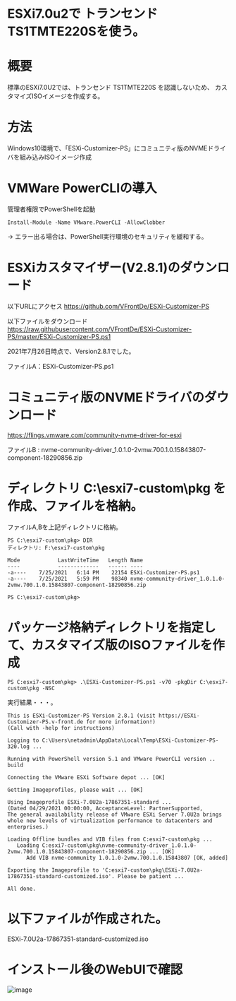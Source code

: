 # ESXi7.0u2で トランセンド TS1TMTE220Sを使う。

# 概要
標準のESXi7.0U2では、トランセンド TS1TMTE220S を認識しないため、
カスタマイズISOイメージを作成する。

# 方法
Windows10環境で、「ESXi-Customizer-PS」にコミュニティ版のNVMEドライバを組み込みISOイメージ作成

# VMWare PowerCLIの導入

管理者権限でPowerShellを起動
```
Install-Module -Name VMware.PowerCLI -AllowClobber
```

→ エラー出る場合は、PowerShell実行環境のセキュリティを緩和する。

# ESXiカスタマイザー(V2.8.1)のダウンロード

以下URLにアクセス
https://github.com/VFrontDe/ESXi-Customizer-PS

以下ファイルをダウンロード
https://raw.githubusercontent.com/VFrontDe/ESXi-Customizer-PS/master/ESXi-Customizer-PS.ps1

2021年7月26日時点で、Version2.8.1でした。

ファイルA：ESXi-Customizer-PS.ps1


# コミュニティ版のNVMEドライバのダウンロード
https://flings.vmware.com/community-nvme-driver-for-esxi

ファイルB : nvme-community-driver_1.0.1.0-2vmw.700.1.0.15843807-component-18290856.zip


# ディレクトリ C:\esxi7-custom\pkg を作成、ファイルを格納。

ファイルA,Bを上記ディレクトリに格納。

```
PS C:\esxi7-custom\pkg> DIR
ディレクトリ: F:\esxi7-custom\pkg

Mode            LastWriteTime   Length Name
----            -------------   ------ ----
-a----    7/25/2021   6:14 PM    22154 ESXi-Customizer-PS.ps1
-a----    7/25/2021   5:59 PM    98340 nvme-community-driver_1.0.1.0-2vmw.700.1.0.15843807-component-18290856.zip

PS C:\esxi7-custom\pkg>
```


# パッケージ格納ディレクトリを指定して、カスタマイズ版のISOファイルを作成
```
PS C:esxi7-custom\pkg> .\ESXi-Customizer-PS.ps1 -v70 -pkgDir C:\esxi7-custom\pkg -NSC
```
実行結果・・・。
```
This is ESXi-Customizer-PS Version 2.8.1 (visit https://ESXi-Customizer-PS.v-front.de for more information!)
(Call with -help for instructions)

Logging to C:\Users\netadmin\AppData\Local\Temp\ESXi-Customizer-PS-320.log ...

Running with PowerShell version 5.1 and VMware PowerCLI version .. build

Connecting the VMware ESXi Software depot ... [OK]

Getting Imageprofiles, please wait ... [OK]

Using Imageprofile ESXi-7.0U2a-17867351-standard ...
(Dated 04/29/2021 00:00:00, AcceptanceLevel: PartnerSupported,
The general availability release of VMware ESXi Server 7.0U2a brings whole new levels of virtualization performance to datacenters and enterprises.)

Loading Offline bundles and VIB files from C:esxi7-custom\pkg ...
   Loading C:esxi7-custom\pkg\nvme-community-driver_1.0.1.0-2vmw.700.1.0.15843807-component-18290856.zip ... [OK]
      Add VIB nvme-community 1.0.1.0-2vmw.700.1.0.15843807 [OK, added]

Exporting the Imageprofile to 'C:esxi7-custom\pkg\ESXi-7.0U2a-17867351-standard-customized.iso'. Please be patient ...

All done.
```


# 以下ファイルが作成された。

ESXi-7.0U2a-17867351-standard-customized.iso

# インストール後のWebUIで確認
![image](https://user-images.githubusercontent.com/19838489/126905413-a2133511-c7cd-4084-be0c-f7e55ecd2d07.png)
